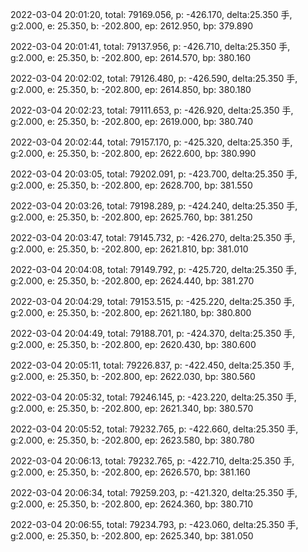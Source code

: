 2022-03-04 20:01:20, total: 79169.056, p: -426.170, delta:25.350 手, g:2.000, e: 25.350, b: -202.800, ep: 2612.950, bp: 379.890

2022-03-04 20:01:41, total: 79137.956, p: -426.710, delta:25.350 手, g:2.000, e: 25.350, b: -202.800, ep: 2614.570, bp: 380.160

2022-03-04 20:02:02, total: 79126.480, p: -426.590, delta:25.350 手, g:2.000, e: 25.350, b: -202.800, ep: 2614.850, bp: 380.180

2022-03-04 20:02:23, total: 79111.653, p: -426.920, delta:25.350 手, g:2.000, e: 25.350, b: -202.800, ep: 2619.000, bp: 380.740

2022-03-04 20:02:44, total: 79157.170, p: -425.320, delta:25.350 手, g:2.000, e: 25.350, b: -202.800, ep: 2622.600, bp: 380.990

2022-03-04 20:03:05, total: 79202.091, p: -423.700, delta:25.350 手, g:2.000, e: 25.350, b: -202.800, ep: 2628.700, bp: 381.550

2022-03-04 20:03:26, total: 79198.289, p: -424.240, delta:25.350 手, g:2.000, e: 25.350, b: -202.800, ep: 2625.760, bp: 381.250

2022-03-04 20:03:47, total: 79145.732, p: -426.270, delta:25.350 手, g:2.000, e: 25.350, b: -202.800, ep: 2621.810, bp: 381.010

2022-03-04 20:04:08, total: 79149.792, p: -425.720, delta:25.350 手, g:2.000, e: 25.350, b: -202.800, ep: 2624.440, bp: 381.270

2022-03-04 20:04:29, total: 79153.515, p: -425.220, delta:25.350 手, g:2.000, e: 25.350, b: -202.800, ep: 2621.180, bp: 380.800

2022-03-04 20:04:49, total: 79188.701, p: -424.370, delta:25.350 手, g:2.000, e: 25.350, b: -202.800, ep: 2620.430, bp: 380.600

2022-03-04 20:05:11, total: 79226.837, p: -422.450, delta:25.350 手, g:2.000, e: 25.350, b: -202.800, ep: 2622.030, bp: 380.560

2022-03-04 20:05:32, total: 79246.145, p: -423.220, delta:25.350 手, g:2.000, e: 25.350, b: -202.800, ep: 2621.340, bp: 380.570

2022-03-04 20:05:52, total: 79232.765, p: -422.660, delta:25.350 手, g:2.000, e: 25.350, b: -202.800, ep: 2623.580, bp: 380.780

2022-03-04 20:06:13, total: 79232.765, p: -422.710, delta:25.350 手, g:2.000, e: 25.350, b: -202.800, ep: 2626.570, bp: 381.160

2022-03-04 20:06:34, total: 79259.203, p: -421.320, delta:25.350 手, g:2.000, e: 25.350, b: -202.800, ep: 2624.360, bp: 380.710

2022-03-04 20:06:55, total: 79234.793, p: -423.060, delta:25.350 手, g:2.000, e: 25.350, b: -202.800, ep: 2625.340, bp: 381.050